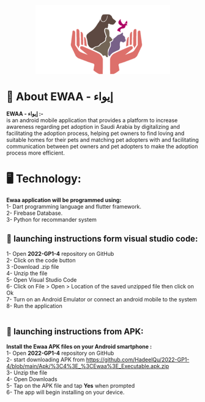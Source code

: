 
<p align="center">
<img src ="images/Picture1.png" alt="Ewaa" height="180" >
</p>


# 🌟 About EWAA - إيواء

**EWAA - إيواء :-** <br/>
is an android mobile application that provides a platform to increase awareness regarding pet adoption in Saudi Arabia by digitalizing and facilitating the adoption process, helping pet owners to find loving and suitable homes for their pets and matching pet adopters with and facilitating communication between pet owners and pet adopters to make the adoption process more efficient.
<br/>

# 🖥️ Technology:

**Ewaa application will be programmed using:** <br/>
1- Dart programming language and flutter framework.<br/>
2- Firebase Database.<br/>
3- Python for recommander system<br/>

## 📱 launching instructions form visual studio code:

1- Open **2022-GP1-4** repository on GitHub <br/>
2- Click on the code button <br/>
3 -Download .zip file <br/>
4- Unzip the file <br/>
5- Open Visual Studio Code <br/>
6- Click on File > Open > Location of the saved unzipped file then click on Ok <br/>
7- Turn on an Android Emulator or connect an android mobile to the system <br/>
8- Run the application <br/>
<br/>

## 📁 launching instructions from APK:

**Install the Ewaa APK files on your Android smartphone :** <br/>
1- Open **2022-GP1-4** repository on GitHub <br/>
2- start downloading APK from https://github.com/HadeelQu/2022-GP1-4/blob/main/Apk/%3C4%3E_%3CEwaa%3E_Executable.apk.zip <br/>
3- Unzip the file <br/>
4- Open Downloads <br/>
5- Tap on the APK file and tap **Yes** when prompted <br/>
6- The app will begin installing on your device. <br/> <br/>


